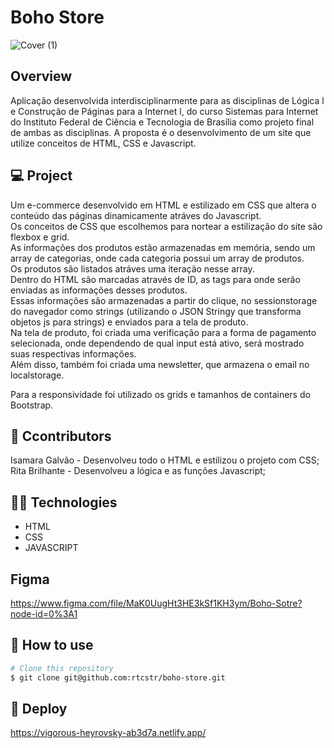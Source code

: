 # Boho Store

![Cover (1)](https://user-images.githubusercontent.com/52331000/131263507-d73f67e1-8633-4cf4-a8d8-8b6f0ff37203.png)

 
## Overview

Aplicação desenvolvida interdisciplinarmente para as disciplinas de Lógica l e Construção de Páginas para a Internet l, do curso Sistemas para Internet do Instituto Federal de Ciência e Tecnologia de Brasília como projeto final de ambas as disciplinas. 
A proposta é o desenvolvimento de um site que utilize conceitos de HTML, CSS e Javascript. 

## 💻 Project

Um e-commerce desenvolvido em HTML e estilizado em CSS que altera o conteúdo das páginas dinamicamente atráves do Javascript.<br>
Os conceitos de CSS que escolhemos para nortear a estilização do site são flexbox e grid.<br>
As informações dos produtos estão armazenadas em memória, sendo um array de categorias, onde cada categoria possui um array de produtos.<br> 
Os produtos são listados atráves uma iteração nesse array.<br>
Dentro do HTML são marcadas através de ID, as tags para onde serão enviadas as informações desses produtos.<br>
Essas informações são armazenadas a partir do clique, no sessionstorage do navegador como strings (utilizando o JSON Stringy que transforma objetos js para strings) e enviados para a tela de produto.<br> 
Na tela de produto, foi criada uma verificação para a forma de pagamento selecionada, onde dependendo de qual input está ativo, será mostrado suas respectivas informações.<br> 
Além disso, também foi criada uma newsletter, que armazena o email no localstorage.<br> 

Para a responsividade foi utilizado os grids e tamanhos de containers do Bootstrap.<br>

## 👩 Ccontributors 

Isamara Galvão - Desenvolveu todo o HTML e estilizou o projeto com CSS;<br>
Rita Brilhante - Desenvolveu a lógica e as funções Javascript; 

## 👨‍💻 Technologies

- HTML
- CSS
- JAVASCRIPT

## Figma
https://www.figma.com/file/MaK0UugHt3HE3kSf1KH3ym/Boho-Sotre?node-id=0%3A1


## 🚀 How to use

```bash
# Clone this repository
$ git clone git@github.com:rtcstr/boho-store.git

```
 ## 🔮 Deploy 
 https://vigorous-heyrovsky-ab3d7a.netlify.app/
 
